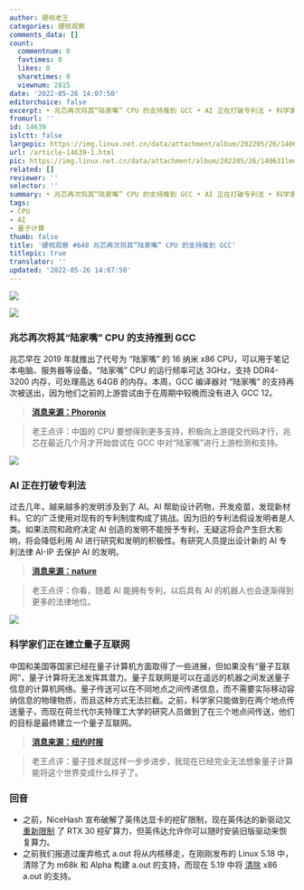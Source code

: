 ```yaml
---
author: 硬核老王
categories: 硬核观察
comments_data: []
count:
  commentnum: 0
  favtimes: 0
  likes: 0
  sharetimes: 0
  viewnum: 2815
date: '2022-05-26 14:07:50'
editorchoice: false
excerpt: • 兆芯再次将其“陆家嘴” CPU 的支持推到 GCC • AI 正在打破专利法 • 科学家们正在建立量子互联网
fromurl: ''
id: 14639
islctt: false
largepic: https://img.linux.net.cn/data/attachment/album/202205/26/140631lmuwbps8a0vspuqb.jpg
url: /article-14639-1.html
pic: https://img.linux.net.cn/data/attachment/album/202205/26/140631lmuwbps8a0vspuqb.jpg.thumb.jpg
related: []
reviewer: ''
selector: ''
summary: • 兆芯再次将其“陆家嘴” CPU 的支持推到 GCC • AI 正在打破专利法 • 科学家们正在建立量子互联网
tags:
- CPU
- AI
- 量子计算
thumb: false
title: '硬核观察 #648 兆芯再次将其“陆家嘴” CPU 的支持推到 GCC'
titlepic: true
translator: ''
updated: '2022-05-26 14:07:50'
---
```


![](/data/attachment/album/202205/26/140631lmuwbps8a0vspuqb.jpg)


![](/data/attachment/album/202205/26/140640i4kutubj4ae449ad.jpg)


### 兆芯再次将其“陆家嘴” CPU 的支持推到 GCC


兆芯早在 2019 年就推出了代号为 “陆家嘴” 的 16 纳米 x86 CPU，可以用于笔记本电脑、服务器等设备。“陆家嘴” CPU 的运行频率可达 3GHz，支持 DDR4-3200 内存，可处理高达 64GB 的内存。本周，GCC 编译器对 “陆家嘴” 的支持再次被送出，因为他们之前的上游尝试由于在周期中较晚而没有进入 GCC 12。



> 
> **[消息来源：Phoronix](https://www.phoronix.com/scan.php?page=news_item&px=Zhaoxin-LuJiaZui-GCC-May)**
> 
> 
> 



> 
> 老王点评：中国的 CPU 要想得到更多支持，积极向上游提交代码才行，兆芯在最近几个月才开始尝试在 GCC 中对“陆家嘴”进行上游检测和支持。
> 
> 
> 


![](/data/attachment/album/202205/26/140704zjzx3o63zoxozzj6.jpg)


### AI 正在打破专利法


过去几年，越来越多的发明涉及到了 AI。AI 帮助设计药物，开发疫苗，发现新材料。它的广泛使用对现有的专利制度构成了挑战。因为旧的专利法假设发明者是人类。如果法院和政府决定 AI 创造的发明不能授予专利，无疑这将会产生巨大影响，将会降低利用 AI 进行研究和发明的积极性。有研究人员提出设计新的 AI 专利法律 AI-IP 去保护 AI 的发明。



> 
> **[消息来源：nature](https://www.nature.com/articles/d41586-022-01391-x)**
> 
> 
> 



> 
> 老王点评：你看，随着 AI 能拥有专利，以后具有 AI 的机器人也会逐渐得到更多的法律地位。
> 
> 
> 


![](/data/attachment/album/202205/26/140723qua3ofo25s35e2ai.jpg)


### 科学家们正在建立量子互联网


中国和美国等国家已经在量子计算机方面取得了一些进展，但如果没有“量子互联网”，量子计算将无法发挥其潜力。量子互联网是可以在遥远的机器之间发送量子信息的计算机网络。量子传送可以在不同地点之间传递信息，而不需要实际移动容纳信息的物理物质，而且这种方式无法拦截。之前，科学家只能做到在两个地点传送量子，而现在荷兰代尔夫特理工大学的研究人员做到了在三个地点间传送，他们的目标是最终建立一个量子互联网。



> 
> **[消息来源：纽约时报](https://www.nytimes.com/2022/05/25/technology/quantum-internet-teleportation.html)**
> 
> 
> 



> 
> 老王点评：量子技术就这样一步步进步，我现在已经完全无法想象量子计算能将这个世界变成什么样子了。
> 
> 
> 


### 回音


* 之前，NiceHash 宣布破解了英伟达显卡的挖矿限制，现在英伟达的新驱动又 [重新限制](https://www.tomshardware.com/news/nvidias-latest-driver-update-tackles-lhr-crack) 了 RTX 30 挖矿算力，但英伟达允许你可以随时安装旧版驱动来恢复算力。
* 之前我们报道过废弃格式 a.out 将从内核移走，在刚刚发布的 Linux 5.18 中，清除了为 m68k 和 Alpha 构建 a.out 的支持，而现在 5.19 中将 [清除](https://www.phoronix.com/scan.php?page=news_item&px=Linux-5.19-Drops-x86-a.out) x86 a.out 的支持。